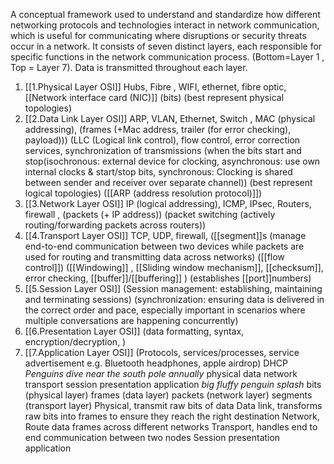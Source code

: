 A conceptual framework used to understand and standardize how different networking protocols and technologies interact in network communication, which is useful for communicating where disruptions or security threats occur in a network. It consists of seven distinct layers, each responsible for specific functions in the network communication process. (Bottom=Layer 1 , Top = Layer 7). Data is transmitted throughout each layer.
1. [[1.Physical Layer OSI]] Hubs, Fibre , WIFI, ethernet, fibre optic, [[Network interface card (NIC)]]  (bits)  (best represent physical topologies)
2. [[2.Data Link Layer OSI]] ARP, VLAN, Ethernet, Switch , MAC (physical addressing), (frames (+Mac address, trailer (for error checking), payload))) (LLC (Logical link control), flow control, error correction services, synchronization of transmissions (when the bits start and stop(isochronous: external device for clocking, asynchronous: use own internal clocks & start/stop bits, synchronous: Clocking is shared between sender and receiver over separate channel))  (best represent logical topologies) ([[ARP (address resolution protocol)]])
3. [[3.Network Layer OSI]] IP (logical addressing), ICMP, IPsec, Routers, firewall , (packets (+ IP address)) (packet switching (actively routing/forwarding packets across routers)) 
4. [[4.Transport Layer OSI]]  TCP, UDP, firewall, ([[segment]]s (manage end-to-end communication between two devices while packets are used for routing and transmitting data across networks) ([[flow control]]) ([[Windowing]] , [[Sliding window mechanism]], [[checksum]], error checking, [[buffer]]/[[buffering]] ) (establishes [[port]]numbers)
5. [[5.Session Layer OSI]] (Session management: establishing, maintaining and terminating sessions) (synchronization: ensuring data is delivered in the correct order and pace, especially important in scenarios where multiple conversations are happening concurrently)
6. [[6.Presentation Layer OSI]] (data formatting, syntax, encryption/decryption,  )
7. [[7.Application Layer OSI]] (Protocols, services/processes, service advertisement e.g. Bluetooth headphones, apple airdrop) DHCP
*Penguins dive near the south pole annually* 
physical data network transport session presentation application
*big fluffy penguin splash* 
bits (physical layer) frames (data layer) packets (network layer) segments (transport layer)
Physical, transmit raw bits of data
Data link, transforms raw bits into frames to ensure they reach the right destination
Network, Route data frames across different networks
Transport, handles end to end communication between two nodes
Session
presentation
application